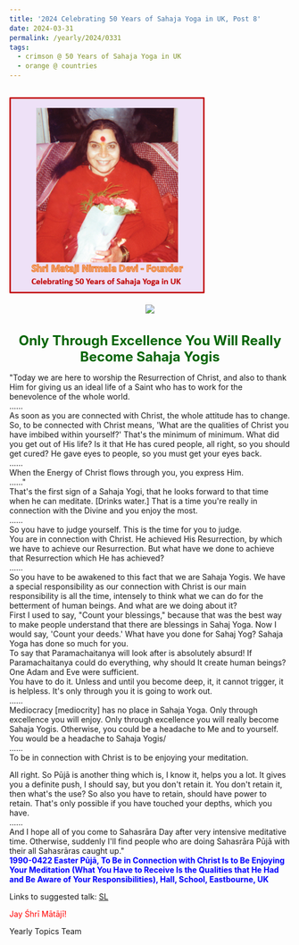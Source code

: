 ```yaml
---
title: '2024 Celebrating 50 Years of Sahaja Yoga in UK, Post 8'
date: 2024-03-31
permalink: /yearly/2024/0331
tags:
  - crimson @ 50 Years of Sahaja Yoga in UK
  - orange @ countries
---
```


<br>
<div style="text-align: left"><img src="/images/50YearsUK.png" width="350" /></div><br>

<div style="text-align: center"><img src="https://pub-1e517d8c73a64c9c82977d676b1fff72.r2.dev/1990-0422_Easter_Puja_Photo_credit_Louis_Marie_Durand.jpg" /></div>

<br>
<p style="color:DarkGreen; text-align:center">
<font size="+2"><b>Only Through Excellence You Will Really Become Sahaja Yogis</b><br></font>
</p>

<p>
"Today we are here to worship the Resurrection of Christ, and also to thank Him for giving us an ideal life of a Saint who has to work for the benevolence of the whole world.<br>
......<br>
As soon as you are connected with Christ, the whole attitude has to change.<br>
So, to be connected with Christ means, 'What are the qualities of Christ you have imbibed within yourself?' That's the minimum of minimum. What did you get out of His life? Is it that He has cured people, all right, so you should get cured? He gave eyes to people, so you must get your eyes back.<br>
......<br>
When the Energy of Christ flows through you, you express Him.<br>
......"<br>
That's the first sign of a Sahaja Yogi, that he looks forward to that time when he can meditate. [Drinks water.] That is a time you're really in connection with the Divine and you enjoy the most.<br>
......<br>
So you have to judge yourself. This is the time for you to judge.<br>
You are in connection with Christ. He achieved His Resurrection, by which we have to achieve our Resurrection. But what have we done to achieve that Resurrection which He has achieved?<br>
......<br>
So you have to be awakened to this fact that we are Sahaja Yogis. We have a special responsibility as our connection with Christ is our main responsibility is all the time, intensely to think what we can do for the betterment of human beings. And what are we doing about it?<br>
First I used to say, "Count your blessings," because that was the best way to make people understand that there are blessings in Sahaj Yoga. Now I would say, 'Count your deeds.' What have you done for Sahaj Yog? Sahaja Yoga has done so much for you.<br>
To say that Paramachaitanya will look after is absolutely absurd! If Paramachaitanya could do everything, why should It create human beings? One Adam and Eve were sufficient.<br>
You have to do it. Unless and until you become deep, it, it cannot trigger, it is helpless. It's only through you it is going to work out.<br>
......<br>
Mediocracy [mediocrity] has no place in Sahaja Yoga. Only through excellence you will enjoy. Only through excellence you will really become Sahaja Yogis. Otherwise, you could be a headache to Me and to yourself. You would be a headache to Sahaja Yogis/<br>
......<br>
To be in connection with Christ is to be enjoying your meditation. 

All right. So Pūjā is another thing which is, I know it, helps you a lot. It gives you a definite push, I should say, but you don't retain it. You don't retain it, then what's the use? So also you have to retain, should have power to retain. That's only possible if you have touched your depths, which you have.<br>
......<br>
And I hope all of you come to Sahasrāra Day after very intensive meditative time. Otherwise, suddenly I'll find people who are doing Sahasrāra Pūjā with their all Sahasrāras caught up."<br>
<font color="blue"><b>1990-0422 Easter Pūjā, To Be in Connection with Christ Is to Be Enjoying Your Meditation (What You Have to Receive Is the Qualities that He Had and Be Aware of Your Responsibilities), Hall, School, Eastbourne, UK</b></font><br>
</p>

Links to suggested talk: <a href="https://vimeo.com/69820092"> SL</a><br>

<p style="color:red;">Jay Śhrī Mātājī!<br></p>

<p>Yearly Topics Team</p>